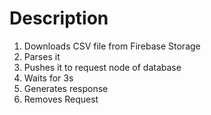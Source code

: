# Description
1. Downloads CSV file from Firebase Storage
2. Parses it
3. Pushes it to request node of database
4. Waits for 3s
5. Generates response
6. Removes Request
